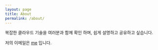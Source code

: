 ```yaml
---
layout: page
title: About
permalink: /about/
---
```


복잡한 클라우드 기술을 여러분과 함께 확인 하며,
쉽게 설명하고 공유하고 싶습니다.

저의 이메일은 [me](mailto:casong99@gmail.com) 입니다.

[linkedin]: https://www.linkedin.com/in/casong99/
[facebook]: https://www.facebook.com/changan.song/ 
[naverblog]: https://blog.naver.com/casong99

